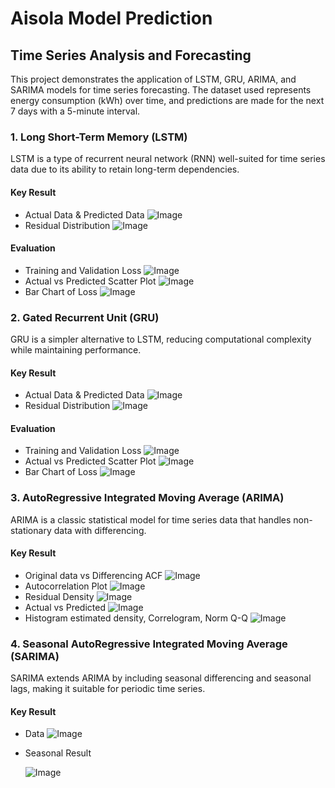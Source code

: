 # Aisola Model Prediction
## Time Series Analysis and Forecasting
This project demonstrates the application of LSTM, GRU, ARIMA, and SARIMA models for time series forecasting. The dataset used represents energy consumption (kWh) over time, and predictions are made for the next 7 days with a 5-minute interval.

### 1. Long Short-Term Memory (LSTM)
LSTM is a type of recurrent neural network (RNN) well-suited for time series data due to its ability to retain long-term dependencies.
#### Key Result
- Actual Data & Predicted Data
  ![Image](https://github.com/hayagooo/aisola_ml/blob/main/results/lstm/result4.png?raw=true)
- Residual Distribution
  ![Image](https://github.com/hayagooo/aisola_ml/blob/main/results/lstm/residual.png?raw=true)
#### Evaluation
- Training and Validation Loss
  ![Image](https://github.com/hayagooo/aisola_ml/blob/main/results/lstm/loss.png?raw=true)
- Actual vs Predicted Scatter Plot
  ![Image](https://github.com/hayagooo/aisola_ml/blob/main/results/lstm/loss_scatter.png?raw=true)
- Bar Chart of Loss
  ![Image](https://github.com/hayagooo/aisola_ml/blob/main/results/lstm/loss_bar_chart.png?raw=true)

### 2. Gated Recurrent Unit (GRU)
GRU is a simpler alternative to LSTM, reducing computational complexity while maintaining performance.
#### Key Result
- Actual Data & Predicted Data
  ![Image](https://github.com/hayagooo/aisola_ml/blob/main/results/gru/result4.png?raw=true)
- Residual Distribution
  ![Image](https://github.com/hayagooo/aisola_ml/blob/main/results/gru/residual.png?raw=true)
#### Evaluation
- Training and Validation Loss
  ![Image](https://github.com/hayagooo/aisola_ml/blob/main/results/gru/loss.png?raw=true)
- Actual vs Predicted Scatter Plot
  ![Image](https://github.com/hayagooo/aisola_ml/blob/main/results/gru/loss_scatter.png?raw=true)
- Bar Chart of Loss
  ![Image](https://github.com/hayagooo/aisola_ml/blob/main/results/gru/loss_bar_chart.png?raw=true)

### 3. AutoRegressive Integrated Moving Average (ARIMA)
ARIMA is a classic statistical model for time series data that handles non-stationary data with differencing.
#### Key Result
- Original data vs Differencing ACF
  ![Image](https://github.com/hayagooo/aisola_ml/blob/main/results/arima/Original_vs_Differencing_ACF.png?raw=true)
- Autocorrelation Plot
  ![Image](https://github.com/hayagooo/aisola_ml/blob/main/results/arima/residual_density.png?raw=true)
- Residual Density
  ![Image](https://github.com/hayagooo/aisola_ml/blob/main/results/arima/autocorellation.png?raw=true)
- Actual vs Predicted
  ![Image](https://github.com/hayagooo/aisola_ml/blob/main/results/arima/actual_vs_predicted.png?raw=true)
- Histogram estimated density, Correlogram, Norm Q-Q
  ![Image](https://github.com/hayagooo/aisola_ml/blob/main/results/arima/spesification.png?raw=true)

### 4. Seasonal AutoRegressive Integrated Moving Average (SARIMA)
SARIMA extends ARIMA by including seasonal differencing and seasonal lags, making it suitable for periodic time series.
#### Key Result
- Data
  ![Image](https://github.com/hayagooo/aisola_ml/blob/main/results/sarima/data.png?raw=true)
- Seasonal Result
  
  ![Image](https://github.com/hayagooo/aisola_ml/blob/main/results/sarima/result.png?raw=true)
